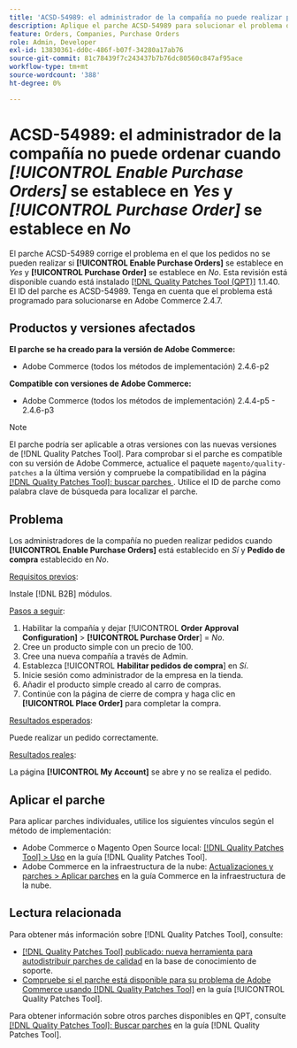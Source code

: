 ```yaml
---
title: 'ACSD-54989: el administrador de la compañía no puede realizar pedidos cuando [!UICONTROL Enable Purchase Orders] se establece en Yes y [!UICONTROL Purchase Order] se establece en No'
description: Aplique el parche ACSD-54989 para solucionar el problema de Adobe Commerce en el que el administrador de la empresa no puede realizar pedidos si [!UICONTROL Enable Purchase Orders] está establecido en Sí y [!UICONTROL Purchase Order] en No.
feature: Orders, Companies, Purchase Orders
role: Admin, Developer
exl-id: 13830361-dd0c-486f-b07f-34280a17ab76
source-git-commit: 81c78439f7c243437b7b76dc80560c847af95ace
workflow-type: tm+mt
source-wordcount: '388'
ht-degree: 0%

---
```


# ACSD-54989: el administrador de la compañía no puede ordenar cuando *[!UICONTROL Enable Purchase Orders]* se establece en *Yes* y *[!UICONTROL Purchase Order]* se establece en *No*

El parche ACSD-54989 corrige el problema en el que los pedidos no se pueden realizar si **[!UICONTROL Enable Purchase Orders]** se establece en *Yes* y **[!UICONTROL Purchase Order]** se establece en *No*. Esta revisión está disponible cuando está instalado [[!DNL Quality Patches Tool (QPT)]](https://experienceleague.adobe.com/es/docs/commerce-knowledge-base/kb/announcements/commerce-announcements/magento-quality-patches-released-new-tool-to-self-serve-quality-patches) 1.1.40. El ID del parche es ACSD-54989. Tenga en cuenta que el problema está programado para solucionarse en Adobe Commerce 2.4.7.

## Productos y versiones afectados

**El parche se ha creado para la versión de Adobe Commerce:**

* Adobe Commerce (todos los métodos de implementación) 2.4.6-p2

**Compatible con versiones de Adobe Commerce:**

* Adobe Commerce (todos los métodos de implementación) 2.4.4-p5 - 2.4.6-p3

>[!NOTE]
>
>El parche podría ser aplicable a otras versiones con las nuevas versiones de [!DNL Quality Patches Tool]. Para comprobar si el parche es compatible con su versión de Adobe Commerce, actualice el paquete `magento/quality-patches` a la última versión y compruebe la compatibilidad en la página [[!DNL Quality Patches Tool]: buscar parches ](https://experienceleague.adobe.com/tools/commerce-quality-patches/index.html?lang=es). Utilice el ID de parche como palabra clave de búsqueda para localizar el parche.

## Problema

Los administradores de la compañía no pueden realizar pedidos cuando **[!UICONTROL Enable Purchase Orders]** está establecido en *Sí* y **Pedido de compra** establecido en *No*.

<u>Requisitos previos</u>:

Instale [!DNL B2B] módulos.

<u>Pasos a seguir</u>:

1. Habilitar la compañía y dejar [!UICONTROL **Order Approval Configuration]** > **[!UICONTROL Purchase Order**] = *No*.
1. Cree un producto simple con un precio de 100.
1. Cree una nueva compañía a través de Admin.
1. Establezca [!UICONTROL **Habilitar pedidos de compra**] en *Sí*.
1. Inicie sesión como administrador de la empresa en la tienda.
1. Añadir el producto simple creado al carro de compras.
1. Continúe con la página de cierre de compra y haga clic en **[!UICONTROL Place Order]** para completar la compra.

<u>Resultados esperados</u>:

Puede realizar un pedido correctamente.

<u>Resultados reales</u>:

La página **[!UICONTROL My Account]** se abre y no se realiza el pedido.

## Aplicar el parche

Para aplicar parches individuales, utilice los siguientes vínculos según el método de implementación:

* Adobe Commerce o Magento Open Source local: [[!DNL Quality Patches Tool] > Uso](/help/tools/quality-patches-tool/usage.md) en la guía [!DNL Quality Patches Tool].
* Adobe Commerce en la infraestructura de la nube: [Actualizaciones y parches > Aplicar parches](https://experienceleague.adobe.com/docs/commerce-cloud-service/user-guide/develop/upgrade/apply-patches.html?lang=es) en la guía Commerce en la infraestructura de la nube.

## Lectura relacionada

Para obtener más información sobre [!DNL Quality Patches Tool], consulte:

* [[!DNL Quality Patches Tool] publicado: nueva herramienta para autodistribuir parches de calidad](https://experienceleague.adobe.com/es/docs/commerce-knowledge-base/kb/announcements/commerce-announcements/magento-quality-patches-released-new-tool-to-self-serve-quality-patches) en la base de conocimiento de soporte.
* [Compruebe si el parche está disponible para su problema de Adobe Commerce usando [!DNL Quality Patches Tool]](/help/tools/quality-patches-tool/patches-available-in-qpt/check-patch-for-magento-issue-with-magento-quality-patches.md) en la guía [!UICONTROL Quality Patches Tool].


Para obtener información sobre otros parches disponibles en QPT, consulte [[!DNL Quality Patches Tool]: Buscar parches](https://experienceleague.adobe.com/tools/commerce-quality-patches/index.html?lang=es) en la guía [!DNL Quality Patches Tool].
